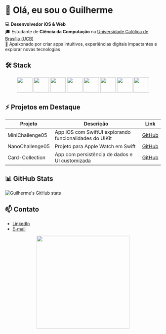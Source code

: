 # 👋 Olá, eu sou o Guilherme

💻 **Desenvolvedor iOS & Web**  
🎓 Estudante de **Ciência da Computação** na [Universidade Católica de Brasília (UCB)](https://ucb.catolica.edu.br)  
🚀 Apaixonado por criar apps intuitivos, experiências digitais impactantes e explorar novas tecnologias  


## 🛠 Stack
<p align="center">
  <img src="https://cdn.jsdelivr.net/gh/devicons/devicon/icons/swift/swift-original.svg" width="50" height="50"/>
  <img src="https://cdn.jsdelivr.net/gh/devicons/devicon/icons/python/python-original.svg" width="50" height="50"/>
  <img src="https://cdn.jsdelivr.net/gh/devicons/devicon/icons/javascript/javascript-original.svg" width="50" height="50"/>
  <img src="https://cdn.jsdelivr.net/gh/devicons/devicon/icons/xcode/xcode-original.svg" width="50" height="50"/>
  <img src="https://cdn.jsdelivr.net/gh/devicons/devicon/icons/apple/apple-original.svg" width="50" height="50"/>
  <img src="https://cdn.jsdelivr.net/gh/devicons/devicon/icons/git/git-original.svg" width="50" height="50"/>
  <img src="https://cdn.jsdelivr.net/gh/devicons/devicon/icons/github/github-original.svg" width="50" height="50"/>
  <img src="https://cdn.jsdelivr.net/gh/devicons/devicon/icons/trello/trello-plain.svg" width="50" height="50"/>
</p>


## ⚡ Projetos em Destaque

| Projeto | Descrição | Link |
|---------|-----------|------|
| MiniChallenge05 | App iOS com SwiftUI explorando funcionalidades do UIKit  | [GitHub](https://github.com/GuilhermeNL01/MiniChallenge05) |
| NanoChallenge05 | Projeto para Apple Watch em Swift | [GitHub](https://github.com/GuilhermeNL01/NanoChallenge05) |
| Card-Collection | App com persistência de dados e UI customizada | [GitHub](https://github.com/GuilhermeNL01/Card-Collection) |


## 📊 GitHub Stats

![Guilherme's GitHub stats](https://github-readme-stats.vercel.app/api?username=GuilhermeNL01&show_icons=true&theme=dracula)  


## 📫 Contato

- [LinkedIn](https://www.linkedin.com/in/guilherme-nunes-lobo-12967b258/)  
- [E-mail](mailto:loboguilherme2003@gmail.com)  

<div align="center">
  <img src="https://media0.giphy.com/media/v1.Y2lkPTc5MGI3NjExaWFkMWVqMXhiZnhoMHk0MDBhMDRnbzh6c3Vka2t5bHZkc2FrcnNlNyZlcD12MV9pbnRlcm5hbF9naWZfYnlfaWQmY3Q9cw/HPo8fZLSQwVsqOP3SO/giphy.gif" width="300" />
</div>
